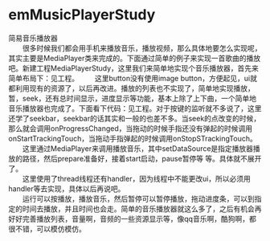 # emMusicPlayerStudy
简易音乐播放器  
    &emsp;&emsp;很多时候我们都会用手机来播放音乐，播放视频，那么具体地要怎么实现呢，其实主要是MediaPlayer类来完成的。下面通过简单的例子来实现一首歌曲的播放吧。新建工程MediaPlayerStudy，这里我们来简单地实现个音乐播放器，首先来简单布局下：见工程。 
    &emsp;&emsp;这里button没有使用image button，方便起见，ui就都利用现有的资源了，以后再改进。播放的列表也不实现了，简单地实现播放，暂，seek，还有总时间显示，进度显示等功能，基本上除了上下曲，一个简单地音乐播放器也完成了。下面看下代码：见工程。对于按键的监听就不多说了，这里还学了seekbar，seekbar的话其实和一般的也差不多。当seek的点改变的时候，那么就会调用onProgressChanged，当拖动的时候手指还没有弹起的时候调用onStartTrackingTouch，当拖动手指弹起的时候调用onStopSTrackingTouch。  
    &emsp;&emsp;这里通过MediaPlayer来调用播放音乐，其中setDataSource是指定播放器播放的路径，然后prepare准备好，接着start启动，pause暂停等
等。具体就不展开了。  
    &emsp;&emsp;这里使用了thread线程还有handler，因为线程中不能更改ui，所以必须用handler等去实现，具体以后再说吧。  
    &emsp;&emsp;运行可以按播放，播放音乐，然后暂停可以暂停播放，拖动进度条，可以到指定的时间去播放，并且时间也会走。简单的音乐播放器就这么多了，之后有机会再好好完善播放列表，音量啊，音频的一些资源显示等，像qq音乐啊，酷狗啊，都很不错，可以模仿模仿。  
    
